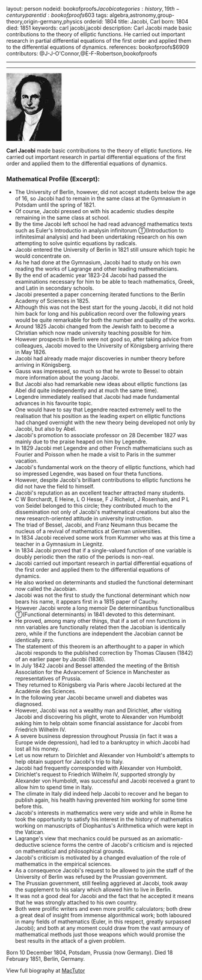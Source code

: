 layout: person
nodeid: bookofproofs$Jacobi
categories: history,19th-century
parentid: bookofproofs$603
tags: algebra,astronomy,group-theory,origin-germany,physics
orderid: 1804
title: Jacobi, Carl
born: 1804
died: 1851
keywords: carl jacobi,jacobi
description: Carl Jacobi made basic contributions to the theory of elliptic functions. He carried out important research in partial differential equations of the first order and applied them to the differential equations of dynamics.
references: bookofproofs$6909
contributors: @J-J-O'Connor,@E-F-Robertson,bookofproofs

---



---

![Jacobi.jpg](https://github.com/bookofproofs/bookofproofs.github.io/blob/main/_sources/_assets/images/portraits/Jacobi.jpg?raw=true)

**Carl Jacobi** made basic contributions to the theory of elliptic functions. He carried out important research in partial differential equations of the first order and applied them to the differential equations of dynamics.

### Mathematical Profile (Excerpt):
* The University of Berlin, however, did not accept students below the age of 16, so Jacobi had to remain in the same class at the Gymnasium in Potsdam until the spring of 1821.
* Of course, Jacobi pressed on with his academic studies despite remaining in the same class at school.
* By the time Jacobi left school he had read advanced mathematics texts such as Euler's Introductio in analysin infinitorum Ⓣ(Introduction to infinitesimal analysis) and had been undertaking research on his own attempting to solve quintic equations by radicals.
* Jacobi entered the University of Berlin in 1821 still unsure which topic he would concentrate on.
* As he had done at the Gymnasium, Jacobi had to study on his own reading the works of Lagrange and other leading mathematicians.
* By the end of academic year 1823-24 Jacobi had passed the examinations necessary for him to be able to teach mathematics, Greek, and Latin in secondary schools.
* Jacobi presented a paper concerning iterated functions to the Berlin Academy of Sciences in 1825.
* Although this was not the best start for the young Jacobi, it did not hold him back for long and his publication record over the following years would be quite remarkable for both the number and quality of the works.
* Around 1825 Jacobi changed from the Jewish faith to become a Christian which now made university teaching possible for him.
* However prospects in Berlin were not good so, after taking advice from colleagues, Jacobi moved to the University of Königsberg arriving there in May 1826.
* Jacobi had already made major discoveries in number theory before arriving in Königsberg.
* Gauss was impressed, so much so that he wrote to Bessel to obtain more information about the young Jacobi.
* But Jacobi also had remarkable new ideas about elliptic functions (as Abel did quite independently and at much the same time).
* Legendre immediately realised that Jacobi had made fundamental advances in his favourite topic.
* One would have to say that Legendre reacted extremely well to the realisation that his position as the leading expert on elliptic functions had changed overnight with the new theory being developed not only by Jacobi, but also by Abel.
* Jacobi's promotion to associate professor on 28 December 1827 was mainly due to the praise heaped on him by Legendre.
* In 1829 Jacobi met Legendre and other French mathematicians such as Fourier and Poisson when he made a visit to Paris in the summer vacation.
* Jacobi's fundamental work on the theory of elliptic functions, which had so impressed Legendre, was based on four theta functions.
* However, despite Jacobi's brilliant contributions to elliptic functions he did not have the field to himself.
* Jacobi's reputation as an excellent teacher attracted many students.
* C W Borchardt, E Heine, L O Hesse, F J Richelot, J Rosenhain, and P L von Seidel belonged to this circle; they contributed much to the dissemination not only of Jacobi's mathematical creations but also the new research-oriented attitude in university instruction.
* The triad of Bessel, Jacobi, and Franz Neumann thus became the nucleus of a revival of mathematics at German universities.
* In 1834 Jacobi received some work from Kummer who was at this time a teacher in a Gymnasium in Liegnitz.
* In 1834 Jacobi proved that if a single-valued function of one variable is doubly periodic then the ratio of the periods is non-real.
* Jacobi carried out important research in partial differential equations of the first order and applied them to the differential equations of dynamics.
* He also worked on determinants and studied the functional determinant now called the Jacobian.
* Jacobi was not the first to study the functional determinant which now bears his name, it appears first in a 1815 paper of Cauchy.
* However Jacobi wrote a long memoir De determinantibus functionalibus Ⓣ(Functional determinants) in 1841 devoted to this determinant.
* He proved, among many other things, that if a set of nnn functions in nnn variables are functionally related then the Jacobian is identically zero, while if the functions are independent the Jacobian cannot be identically zero.
* The statement of this theorem is an afterthought to a paper in which Jacobi responds to the published correction by Thomas Clausen (1842) of an earlier paper by Jacobi (1836).
* In July 1842 Jacobi and Bessel attended the meeting of the British Association for the Advancement of Science in Manchester as representatives of Prussia.
* They returned to Königsberg via Paris where Jacobi lectured at the Académie des Sciences.
* In the following year Jacobi became unwell and diabetes was diagnosed.
* However, Jacobi was not a wealthy man and Dirichlet, after visiting Jacobi and discovering his plight, wrote to Alexander von Humboldt asking him to help obtain some financial assistance for Jacobi from Friedrich Wilhelm IV.
* A severe business depression throughout Prussia (in fact it was a Europe wide depression), had led to a bankruptcy in which Jacobi had lost all his money.
* Let us now return to Dirichlet and Alexander von Humboldt's attempts to help obtain support for Jacobi's trip to Italy.
* Jacobi had frequently corresponded with Alexander von Humboldt.
* Dirichlet's request to Friedrich Wilhelm IV, supported strongly by Alexander von Humboldt, was successful and Jacobi received a grant to allow him to spend time in Italy.
* The climate in Italy did indeed help Jacobi to recover and he began to publish again, his health having prevented him working for some time before this.
* Jacobi's interests in mathematics were very wide and while in Rome he took the opportunity to satisfy his interest in the history of mathematics working on manuscripts of Diophantus's Arithmetica which were kept in the Vatican.
* Lagrange's view that mechanics could be pursued as an axiomatic-deductive science forms the centre of Jacobi's criticism and is rejected on mathematical and philosophical grounds.
* Jacobi's criticism is motivated by a changed evaluation of the role of mathematics in the empirical sciences.
* As a consequence Jacobi's request to be allowed to join the staff of the University of Berlin was refused by the Prussian government.
* The Prussian government, still feeling aggrieved at Jacobi, took away the supplement to his salary which allowed him to live in Berlin.
* It was not a good deal for Jacobi and the fact that he accepted it means that he was strongly attached to his own country.
* Both were prolific writers and even more prolific calculators; both drew a great deal of insight from immense algorithmical work; both laboured in many fields of mathematics (Euler, in this respect, greatly surpassed Jacobi); and both at any moment could draw from the vast armoury of mathematical methods just those weapons which would promise the best results in the attack of a given problem.

Born 10 December 1804, Potsdam, Prussia (now Germany). Died 18 February 1851, Berlin, Germany.

View full biography at [MacTutor](https://mathshistory.st-andrews.ac.uk/Biographies/Jacobi/)
